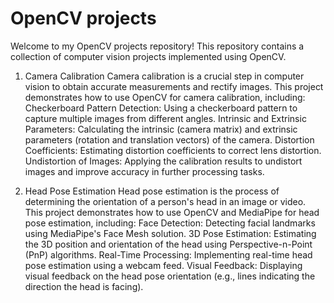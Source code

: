 # OpenCV projects
Welcome to my OpenCV projects repository! This repository contains a collection of computer vision projects implemented using OpenCV. 

1. Camera Calibration
Camera calibration is a crucial step in computer vision to obtain accurate measurements and rectify images. This project demonstrates how to use OpenCV for camera calibration, including:
  Checkerboard Pattern Detection: Using a checkerboard pattern to capture multiple images from different angles.
  Intrinsic and Extrinsic Parameters: Calculating the intrinsic (camera matrix) and extrinsic parameters (rotation and translation vectors) of the camera.
  Distortion Coefficients: Estimating distortion coefficients to correct lens distortion.
  Undistortion of Images: Applying the calibration results to undistort images and improve accuracy in further processing tasks.

2. Head Pose Estimation
Head pose estimation is the process of determining the orientation of a person's head in an image or video. This project demonstrates how to use OpenCV and MediaPipe for head pose estimation, including:
  Face Detection: Detecting facial landmarks using MediaPipe's Face Mesh solution.
  3D Pose Estimation: Estimating the 3D position and orientation of the head using Perspective-n-Point (PnP) algorithms.
  Real-Time Processing: Implementing real-time head pose estimation using a webcam feed.
  Visual Feedback: Displaying visual feedback on the head pose orientation (e.g., lines indicating the direction the head is facing).
